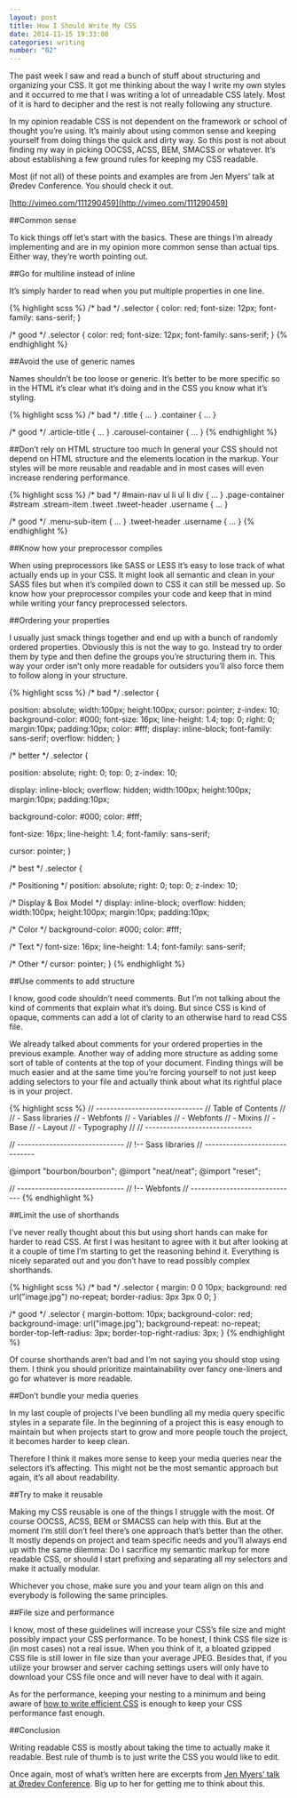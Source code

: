 ```yaml
---
layout: post
title: How I Should Write My CSS
date: 2014-11-15 19:33:08
categories: writing
number: "02"
---
```


The past week I saw and read a bunch of stuff about structuring and organizing your CSS. It got me thinking about the way I write my own styles and it occurred to me that I was writing a lot of unreadable CSS lately. Most of it is hard to decipher and the rest is not really following any structure.

In my opinion readable CSS is not dependent on the framework or school of thought you’re using. It’s mainly about using common sense and keeping yourself from doing things the quick and dirty way. So this post is not about finding my way in picking OOCSS, ACSS, BEM, SMACSS or whatever. It’s about establishing a few ground rules for keeping my CSS readable.

Most (if not all) of these points and examples are from Jen Myers’ talk at Øredev Conference. You should check it out.

[http://vimeo.com/111290459](http://vimeo.com/111290459)

##Common sense

To kick things off let’s start with the basics. These are things I’m already implementing and are in my opinion more common sense than actual tips. Either way, they’re worth pointing out.

##Go for multiline instead of inline

It’s simply harder to read when you put multiple properties in one line.

{% highlight scss %}
/* bad */
.selector {
   color: red; font-size: 12px; font-family: sans-serif;
}

/* good */
.selector {
   color: red;
   font-size: 12px;
   font-family: sans-serif;
}
{% endhighlight %}

##Avoid the use of generic names

Names shouldn’t be too loose or generic. It’s better to be more specific so in the HTML it’s clear what it’s doing and in the CSS you know what it’s styling.

{% highlight scss %}
/* bad */
.title { ... }
.container { ... }

/* good */
.article-title { ... }
.carousel-container { ... }
{% endhighlight %}

##Don’t rely on HTML structure too much
In general your CSS should not depend on HTML structure and the elements location in the markup. Your styles will be more reusable and readable and in most cases will even increase rendering performance.

{% highlight scss %}
/* bad */
#main-nav ul li ul li div { ... }
.page-container #stream .stream-item .tweet .tweet-header .username { ... }

/* good */
.menu-sub-item { ... }
.tweet-header .username { ... }
{% endhighlight %}

##Know how your preprocessor compiles

When using preprocessors like SASS or LESS it’s easy to lose track of what actually ends up in your CSS. It might look all semantic and clean in your SASS files but when it’s compiled down to CSS it can still be messed up. So know how your preprocessor compiles your code and keep that in mind while writing your fancy preprocessed selectors.

##Ordering your properties

I usually just smack things together and end up with a bunch of randomly ordered properties. Obviously this is not the way to go. Instead try to order them by type and then define the groups you’re structuring them in. This way your order isn’t only more readable for outsiders you’ll also force them to follow along in your structure.

{% highlight scss %}
/* bad */
.selector {

   position: absolute;
   width:100px;
   height:100px;
   cursor: pointer;
   z-index: 10;
   background-color: #000;
   font-size: 16px;
   line-height: 1.4;
   top: 0;
   right: 0;
   margin:10px;
   padding:10px;
   color: #fff;
   display: inline-block;
   font-family: sans-serif;
   overflow: hidden;
}

/* better */
.selector {

   position: absolute;
   right: 0;
   top: 0;
   z-index: 10;

   display: inline-block;
   overflow: hidden;
   width:100px;
   height:100px;
   margin:10px;
   padding:10px;

   background-color: #000;
   color: #fff;

   font-size: 16px;
   line-height: 1.4;
   font-family: sans-serif;

   cursor: pointer;
}


/* best */
.selector {

   /* Positioning */
   position: absolute;
   right: 0;
   top: 0;
   z-index: 10;

   /* Display & Box Model */
   display: inline-block;
   overflow: hidden;
   width:100px;
   height:100px;
   margin:10px;
   padding:10px;

   /* Color */
   background-color: #000;
   color: #fff;

   /* Text */
   font-size: 16px;
   line-height: 1.4;
   font-family: sans-serif;

   /* Other */
   cursor: pointer;
}
{% endhighlight %}

##Use comments to add structure

I know, good code shouldn’t need comments. But I’m not talking about the kind of comments that explain what it’s doing. But since CSS is kind of opaque, comments can add a lot of clarity to an otherwise hard to read CSS file.

We already talked about comments for your ordered properties in the previous example. Another way of adding more structure as adding some sort of table of contents at the top of your document. Finding things will be much easier and at the same time you’re forcing yourself to not just keep adding selectors to your file and actually think about what its rightful place is in your project.

{% highlight scss %}
// ------------------------------
// Table of Contents
//
// - Sass libraries
// - Webfonts
// - Variables
// - Webfonts
// - Mixins
// - Base
// - Layout
// - Typography
//
// ------------------------------

// ------------------------------
// !-- Sass libraries
// ------------------------------

@import "bourbon/bourbon";
@import "neat/neat";
@import "reset";


// ------------------------------
// !-- Webfonts
// ------------------------------
{% endhighlight %}

##Limit the use of shorthands

I’ve never really thought about this but using short hands can make for harder to read CSS. At first I was hesitant to agree with it but after looking at it a couple of time I’m starting to get the reasoning behind it. Everything is nicely separated out and you don’t have to read possibly complex shorthands.

{% highlight scss %}
/* bad */
.selector {
   margin: 0 0 10px;
   background: red url("image.jpg") no-repeat;
   border-radius: 3px 3px 0 0;
}

/* good */
.selector {
   margin-bottom: 10px;
   background-color: red;
   background-image: url("image.jpg");
   background-repeat: no-repeat;
   border-top-left-radius: 3px;
   border-top-right-radius: 3px;
}
{% endhighlight %}

Of course shorthands aren’t bad and I’m not saying you should stop using them. I think you should prioritize maintainability over fancy one-liners and go for whatever is more readable.

##Don’t bundle your media queries

In my last couple of projects I’ve been bundling all my media query specific styles in a separate file. In the beginning of a project this is easy enough to maintain but when projects start to grow and more people touch the project, it becomes harder to keep clean.

Therefore I think it makes more sense to keep your media queries near the selectors it’s affecting. This might not be the most semantic approach but again, it’s all about readability.

##Try to make it reusable

Making my CSS reusable is one of the things I struggle with the most. Of course OOCSS, ACSS, BEM or SMACSS can help with this. But at the moment I’m still don’t feel there’s one approach that’s better than the other. It mostly depends on project and team specific needs and you’ll always end up with the same dilemma: Do I sacrifice my semantic markup for more readable CSS, or should I start prefixing and separating all my selectors and make it actually modular.

Whichever you chose, make sure you and your team align on this and everybody is following the same principles.

##File size and performance

I know, most of these guidelines will increase your CSS’s file size and might possibly impact your CSS performance. To be honest, I think CSS file size is (in most cases) not a real issue. When you think of it, a bloated gzipped CSS file is still lower in file size than your average JPEG. Besides that, if you utilize your browser and server caching settings users will only have to download your CSS file once and will never have to deal with it again.

As for the performance, keeping your nesting to a minimum and being aware of [how to write efficient CSS](http://css-tricks.com/efficiently-rendering-css/) is enough to keep your CSS performance fast enough.

##Conclusion

Writing readable CSS is mostly about taking the time to actually make it readable. Best rule of thumb is to just write the CSS you would like to edit.

Once again, most of what’s written here are excerpts from [Jen Myers’ talk at Øredev Conference](http://vimeo.com/111290459). Big up to her for getting me to think about this.